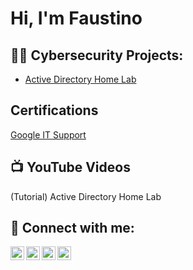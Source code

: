 <h1>Hi, I'm Faustino </h1>

<h2>👨‍💻 Cybersecurity Projects:</h2>

  - [Active Directory Home Lab ](https://github.com/FaustM93/LAbURL)
<H2>Certifications </H2>
  <a href "https://github.com/FaustM93">Google IT Support</a> 
  
<h2>📺 YouTube Videos</h2>
(Tutorial) Active Directory Home Lab 

<h2> 🤳 Connect with me:</h2>

[<img align="left" alt="FaustM93 | YouTube" width="22px" src="https://cdn.jsdelivr.net/npm/simple-icons@v3/icons/youtube.svg" />][youtube]
[<img align="left" alt="FaustM93 | Twitter" width="22px" src="https://cdn.jsdelivr.net/npm/simple-icons@v3/icons/twitter.svg" />][twitter]
[<img align="left" alt="FaustM93 | LinkedIn" width="22px" src="https://cdn.jsdelivr.net/npm/simple-icons@v3/icons/linkedin.svg" />][linkedin]
[<img align="left" alt="FaustM93 | Instagram" width="22px" src="https://cdn.jsdelivr.net/npm/simple-icons@v3/icons/instagram.svg" />][instagram]

[twitter]: https://twitter.com/LABURL
[youtube]: https://www.youtube.com/LABurl
[instagram]: https://www.instagram.com/LABurl
[linkedin]: https://linkedin.com/in/


<!--
**FaustM93/FaustM93** is a ✨ _special_ ✨ repository because its `README.md` (this file) appears on your GitHub profile.

Here are some ideas to get you started:

- 🔭 I’m currently working on ...
- 🌱 I’m currently learning ...
- 👯 I’m looking to collaborate on ...
- 🤔 I’m looking for help with ...
- 💬 Ask me about ...
- 📫 How to reach me: ...
- 😄 Pronouns: ...
- ⚡ Fun fact: ...
-->
